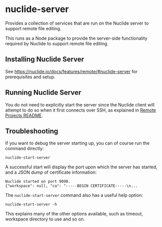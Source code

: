 # nuclide-server

Provides a collection of services that are run on the Nuclide server to support
remote file editing.

This runs as a Node package to provide the server-side functionality
required by Nuclide to support remote file editing.

## Installing Nuclide Server

See https://nuclide.io/docs/features/remote/#nuclide-server for prerequisites and setup.

## Running Nuclide Server

You do not need to explicitly start the server since the Nuclide client will attempt to do so when it first connects over SSH, as explained in [Remote Projects README](../nuclide-remote-projects/README.md).

## Troubleshooting

If you want to debug the server starting up, you can of course run the command
directly:

```
nuclide-start-server
```

A successful start will display the port upon which the server has started, and
a JSON dump of certificate information:

```
Nuclide started on port 9090.
{"workspace": null, "ca": "-----BEGIN CERTIFICATE-----\n...
```

The `nuclide-start-server` command also has a useful help option:

```
nuclide-start-server -h
```

This explains many of the other options available, such as timeout, workspace
directory to use and so on.
